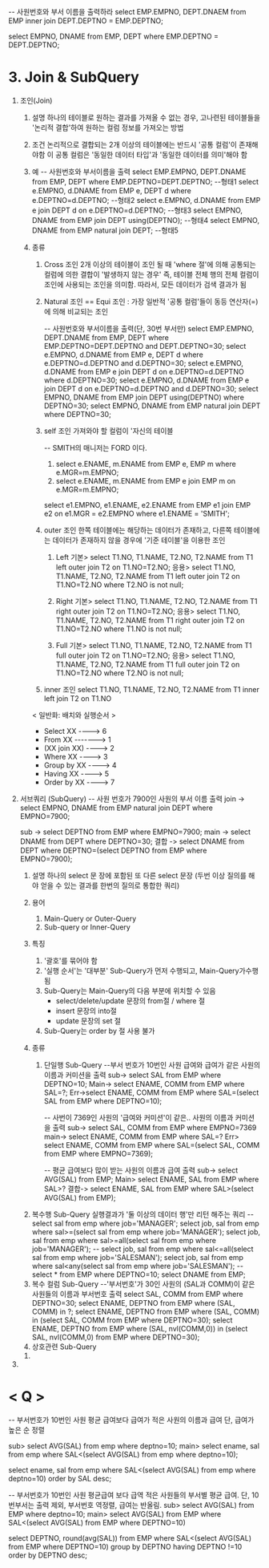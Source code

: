 -- 사원번호와 부서 이름을 출력하라
select EMP.EMPNO, DEPT.DNAEM from EMP
inner join DEPT.DEPTNO = EMP.DEPTNO;

select EMPNO, DNAME from EMP, DEPT where EMP.DEPTNO = DEPT.DEPTNO;

# 3. Join & SubQuery

1) 조인(Join)
	1) 설명
	   하나의 테이블로 원하는 결과를 가져올 수 없는 경우,
	   고나련된 테이블들을 '논리적 결합'하여 원하는 컬럼 정보를 가져오는 방법
	   
	2) 조건
	   논리적으로 결합되는 2개 이상의 테이블에는 반드시 '공통 컬럼'이 존재해야함
	   이 공통 컬럼은 '동일한 데이터 타입'과 '동일한 데이터를 의미'해야 함
	   
	3) 예 -- 사원번호와 부서이름을 출력
	    select EMP.EMPNO, DEPT.DNAME from EMP, DEPT where EMP.DEPTNO=DEPT.DEPTNO; --형태1
        select e.EMPNO, d.DNAME from EMP e, DEPT d where e.DEPTNO=d.DEPTNO; --형태2
        select e.EMPNO, d.DNAME from EMP e join DEPT d on e.DEPTNO=d.DEPTNO; --형태3
        select EMPNO, DNAME from EMP join DEPT using(DEPTNO); --형태4
        select EMPNO, DNAME from EMP natural join DEPT; --형태5

	4) 종류
		1) Cross 조인
		   2개 이상의 테이블이 조인 될 때 'where 절'에 의해 공통되는 컬럼에 의한 결합이 '발생하지 않는 경우' 즉, 테이블 전체 행의 전체 컬럼이 조인에 사용되는 조인을 의미함. 따라서, 모든 데이터가 검색 결과가 됨

		2) Natural 조인 == Equi 조인 : 가장 일반적
		   '공통 컬럼'들이 동등 연산자(=)에 의해 비교되는 조인
		   
		   -- 사원번호와 부서이름을 출력(단, 30번 부서만)
		   select EMP.EMPNO, DEPT.DNAME from EMP, DEPT where EMP.DEPTNO=DEPT.DEPTNO and DEPT.DEPTNO=30;
		   select e.EMPNO, d.DNAME from EMP e, DEPT d where e.DEPTNO=d.DEPTNO and d.DEPTNO=30;
		   select e.EMPNO, d.DNAME from EMP e join DEPT d on e.DEPTNO=d.DEPTNO where d.DEPTNO=30;
           select e.EMPNO, d.DNAME from EMP e join DEPT d on e.DEPTNO=d.DEPTNO and d.DEPTNO=30;
           select EMPNO, DNAME from EMP join DEPT using(DEPTNO) where DEPTNO=30;
           select EMPNO, DNAME from EMP natural join DEPT where DEPTNO=30;
		   
		3) self 조인
            가져와야 할  컬럼이 '자신의 테이블

            -- SMITH의 매니저는 FORD 이다.
            1) select e.ENAME, m.ENAME from EMP e, EMP m where e.MGR=m.EMPNO;
            2) select e.ENAME, m.ENAME from EMP e join EMP m on e.MGR=m.EMPNO;

            select e1.EMPNO, e1.ENAME, e2.ENAME from EMP e1 
            join EMP e2 on e1.MGR = e2.EMPNO where e1.ENAME = 'SMITH';


		4) outer 조인
            한쪽 테이블에는 해당하는 데이터가 존재하고,
            다른쪽 테이블에는 데이터가 존재하지 않을 경우에 '기준 테이블'을 이용한 조인
            1) Left
               기본> select T1.NO, T1.NAME, T2.NO, T2.NAME 
	                from T1 left outer join T2 on T1.NO=T2.NO;
	            응용> select T1.NO, T1.NAME, T2.NO, T2.NAME 
	                from T1 left outer join T2 on T1.NO=T2.NO
		            where T2.NO is not null;

            2) Right
                기본> select T1.NO, T1.NAME, T2.NO, T2.NAME 
	                from T1 right outer join T2 on T1.NO=T2.NO;
                응용> select T1.NO, T1.NAME, T2.NO, T2.NAME 
	                from T1 right outer join T2 on T1.NO=T2.NO
		            where T1.NO is not null;

            3) Full
                기본> select T1.NO, T1.NAME, T2.NO, T2.NAME 
	                from T1 full outer join T2 on T1.NO=T2.NO;
                응용> select T1.NO, T1.NAME, T2.NO, T2.NAME 
	                from T1 full outer join T2 on T1.NO=T2.NO
		            where T2.NO is not null;

		5) inner 조인
		   select T1.NO, T1.NAME, T2.NO, T2.NAME from T1 inner left join T2
		   on T1.NO 

        < 일반화: 배치와 실행순서 >
        - Select XX    ----> 6
        - From XX   -------> 1     
        - (XX join XX) ----> 2 
        - Where XX     ----> 3 
        - Group by XX  ----> 4 
        - Having XX    ----> 5 
        - Order by XX  ----> 7 

2) 서브쿼리 (SubQuery)
   -- 사원 번호가 7900인 사원의 부서 이름 출력
   join -> select EMPNO, DNAME from EMP natural join DEPT where EMPNO=7900;
   
   sub -> select DEPTNO from EMP where EMPNO=7900;
   main -> select DNAME from DEPT where DEPTNO=30;
   결합 -> select DNAME from DEPT where DEPTNO=(select DEPTNO from EMP where EMPNO=7900);

   1) 설명
      하나의 select 문 장에 포함된 또 다른 select 문장
      (두번 이상 질의를 해야 얻을 수 있는 결과를 한번의 질의로 통합한 쿼리)
      
   2) 용어
      1. Main-Query or Outer-Query
      2. Sub-query or Inner-Query
         
   3) 특징
      1. '괄호'를 묶어야 함
      2. '실행 순서'는 '대부분' Sub-Query가 먼저 수행되고, Main-Query가수행됨
      3. Sub-Query는 Main-Query의 다음 부분에 위치할 수 있음
         - select/delete/update 문장의 from절 / where 절
         - insert 문장의 into절
         - update 문장의 set 절
      4. Sub-Query는 order by 절 사용 불가

   4) 종류
      1. 단일행 Sub-Query
         --부서 번호가 10번인 사원 급여와 급여가 같은 사원의 이름과 커미션을 출력
         sub-> select SAL from EMP where DEPTNO=10;
         Main-> select ENAME, COMM from EMP where SAL=?;
         Err->select ENAME, COMM from EMP where SAL=(select SAL from EMP where DEPTNO=10);
         
         -- 사번이 7369인 사원의 '급여와 커미션'이 같은.. 사원의 이름과 커미션을 출력
         sub-> select SAL, COMM from EMP where EMPNO=7369
         main-> select ENAME, COMM from EMP where SAL=?
         Err> select ENAME, COMM from EMP where SAL=(select SAL, COMM from EMP where EMPNO=7369);
         
         -- 평균 급여보다 많이 받는 사원의 이름과 급여 출력
         sub-> select AVG(SAL) from EMP;
         Main> select ENAME, SAL from EMP where SAL>?
         결합-> select ENAME, SAL from EMP where SAL>(select AVG(SAL) from EMP);
	 2. 복수행 Sub-Query
		    실행결과가 '둘 이상의 데이터 행'만 리턴 해주는 쿼리
		    -- 
		    select sal from emp where job='MANAGER';
		    select job, sal from emp where sal>=(select sal from emp where job='MANAGER');
		    select job, sal from emp where sal>=all(select sal from emp where job='MANAGER');
		    -- 
		    select job, sal from emp where sal<=all(select sal from emp where job='SALESMAN');
		    select job, sal from emp where sal<any(select sal from emp where job='SALESMAN');
		    --
		    select * from EMP where DEPTNO=10;
		    select DNAME from EMP;
	 3. 복수 컬럼 Sub-Query
		    --'부서번호'가 30인 사원의 (SAL과 COMM)이 같은 사원들의 이름과 부서번호 출력
		    select SAL, COMM from EMP where DEPTNO=30;
		    select ENAME, DEPTNO from EMP where (SAL, COMM) in ?;
		    select ENAME, DEPTNO from EMP where (SAL, COMM) in (select SAL, COMM from EMP where DEPTNO=30);
            select ENAME, DEPTNO from EMP where (SAL, nvl(COMM,0)) in (select SAL, nvl(COMM,0) from EMP where DEPTNO=30);
	 4. 상호관련 Sub-Query
		    
   1) 
1) 




# < Q >
-- 부서번호가 10번인 사원 평균 급여보다 급여가 적은 사원의 이름과 급여 단, 급여가 높은 순 정렬

sub> select AVG(SAL) from emp where deptno=10;
main> select ename, sal from emp where SAL<(select AVG(SAL) from emp where deptno=10);

select ename, sal from emp 
where SAL<(select AVG(SAL) from emp where deptno=10)
order by SAL desc;

-- 부서번호가 10번인 사원 평균급여 보다 급역 적은 사원들의 부서별 평균 급여. 단, 10번부서는 출력 제외, 부서번호 역정렬, 급여는 반올림.
sub> select AVG(SAL) from EMP where deptno=10;
main> select AVG(SAL) from EMP where SAL<(select AVG(SAL) from EMP where DEPTNO=10)

select DEPTNO, round(avg(SAL)) from EMP 
where SAL<(select AVG(SAL) from EMP where DEPTNO=10)
group by DEPTNO
having DEPTNO !=10
order by DEPTNO desc;